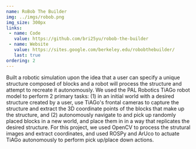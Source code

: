 ```yaml
---
name: RoBob The Builder
img: ../imgs/robob.png
img_size: 300px
links:
 - name: Code
   value: https://github.com/bri25yu/robob-the-builder
 - name: Website
   value: https://sites.google.com/berkeley.edu/robobthebuilder/
   last: true
ordering: 2
---
```

Built a robotic simulation upon the idea that a user can specify a unique structure composed of blocks and a robot will process
the structure and attempt to recreate it autonomously. We used the PAL Robotics TiAGo robot model to perform 2 primary tasks: 
(1) in an initial world with a desired structure created by a user, use TiAGo's frontal cameras to capture the structure and extract
the 3D coordinate points of the blocks that make up the structure, and (2) autonomously navigate to and pick up randomly placed blocks in a new world, and place them in in a way that replicates the desired structure.
For this project, we used OpenCV to process the strutural images and extract coordinates, and used ROSPy and ArUco to actuate TiAGo autonomously to perform pick up/place down actions. 
